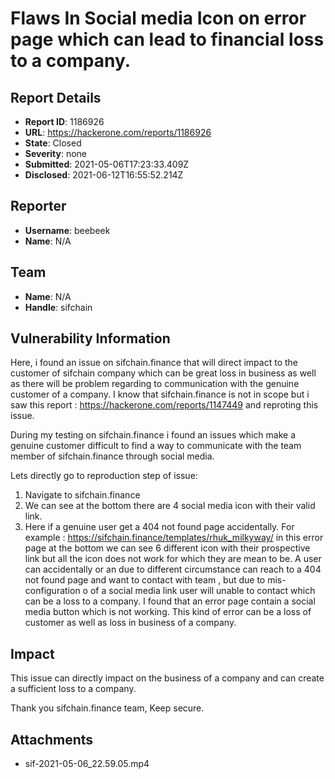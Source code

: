 # Flaws In Social media Icon on error page which can lead to financial loss to a company.

## Report Details
- **Report ID**: 1186926
- **URL**: https://hackerone.com/reports/1186926
- **State**: Closed
- **Severity**: none
- **Submitted**: 2021-05-06T17:23:33.409Z
- **Disclosed**: 2021-06-12T16:55:52.214Z

## Reporter
- **Username**: beebeek
- **Name**: N/A

## Team
- **Name**: N/A
- **Handle**: sifchain

## Vulnerability Information
Here, i found an issue on sifchain.finance that will direct impact to the customer of sifchain company which can be great loss in business as well as there will be problem regarding to communication with the genuine customer of a company. 
I know that sifchain.finance is not in scope but i saw this report : https://hackerone.com/reports/1147449 and reproting this issue.

During my testing on sifchain.finance i found an issues which make a genuine customer difficult to find a way to communicate with the team member of sifchain.finance through social media.

Lets directly go to reproduction step of issue: 
1) Navigate to sifchain.finance 
2) We can see at the bottom there are 4 social media icon with their valid link.
3) Here if a genuine user get a 404 not found page accidentally. For example : https://sifchain.finance/templates/rhuk_milkyway/ in this error page at the bottom we can see 6 different icon with their prospective link but all the icon does not work for which they are mean to be.
A user can accidentally or an due to different circumstance can reach to a 404 not found page and want to contact with team , but due to mis-configuration o of a social media link user will unable to contact which can be a loss to a company.
I found that an error page contain a social media button which is not working. This kind of error can be a loss of customer as well as loss in business of a company.

## Impact

This issue can directly impact on the business of a company and can create a sufficient loss to a company. 


Thank you sifchain.finance team,
Keep secure.

## Attachments
- sif-2021-05-06_22.59.05.mp4
